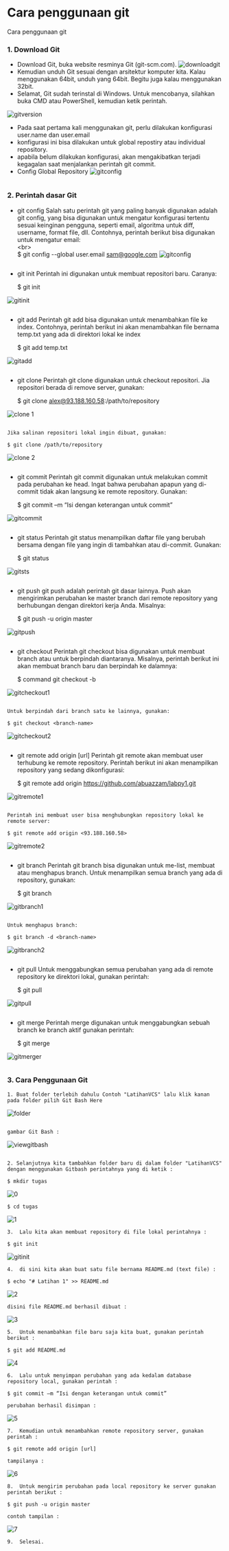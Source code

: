 # Cara penggunaan git
Cara penggunaan git

### 1. Download Git
*   Download Git, buka website resminya Git (git-scm.com).
![downloadgit](https://user-images.githubusercontent.com/79274212/195904905-ad5c7f21-b92b-4416-acb0-f5d657e5842d.png)
*   Kemudian unduh Git sesuai dengan arsitektur komputer kita. Kalau
    menggunakan 64bit, unduh yang 64bit. Begitu juga kalau menggunakan 32bit.
*   Selamat, Git sudah terinstal di Windows. Untuk mencobanya, silahkan
    buka CMD atau PowerShell, kemudian ketik perintah.

![gitversion](https://user-images.githubusercontent.com/79274212/195978591-bc684e7f-d79b-447b-b1a6-f5a8c6a56534.png)
<img scr="tugas/images/gitversion.png">

*   Pada saat pertama kali menggunakan git, perlu dilakukan konfigurasi user.name dan user.email 
*   konfigurasi ini bisa dilakukan untuk global repostiry atau individual repository.
*   apabila belum dilakukan konfigurasi, akan mengakibatkan terjadi kegagalan 
    saat menjalankan perintah git commit.
*   Config Global Repository
![gitconfig](https://user-images.githubusercontent.com/79274212/195976229-67b98caf-7514-4a09-983e-5c2092c79db5.png)
<img scr="tugas/images/gitconfig.png">

### 2. Perintah dasar Git

* git config
    Salah satu perintah git yang paling banyak digunakan adalah git config, yang bisa digunakan untuk mengatur konfigurasi tertentu sesuai keinginan pengguna, seperti email, algoritma untuk diff, username, format file, dll. Contohnya, perintah berikut bisa digunakan untuk mengatur email:
</br><br\>   
    $ git config --global user.email sam@google.com
![gitconfig](https://user-images.githubusercontent.com/79274212/195976229-67b98caf-7514-4a09-983e-5c2092c79db5.png)

<img scr="tugas/images/gitconfig.png">


* git init
    Perintah ini digunakan untuk membuat repositori baru. Caranya:
    
    $ git init

![gitinit](https://user-images.githubusercontent.com/79274212/195976332-3ba657c9-cf14-49ee-abc0-5b8192584e7a.PNG)

<img scr="tugas/images/gitinit.png">


* git add
    Perintah git add bisa digunakan untuk menambahkan file ke index. Contohnya, perintah berikut ini akan menambahkan file bernama temp.txt yang ada di direktori lokal ke index

    $ git add temp.txt

![gitadd](https://user-images.githubusercontent.com/79274212/195976324-521c3afa-b8cc-4fb4-85ca-bbbddd6584c1.PNG)

<img scr="tugas/images/gitadd.png">

* git clone
    Perintah git clone digunakan untuk checkout repositori. Jia repositori berada di remove server, gunakan:
    
    $ git clone alex@93.188.160.58:/path/to/repository

![clone 1](https://user-images.githubusercontent.com/79274212/195976319-3b4fff6f-bc01-4724-9371-4ecd0b5c14aa.PNG)

<img scr="tugas/images/clone 1.png">

    Jika salinan repositori lokal ingin dibuat, gunakan:

    $ git clone /path/to/repository

![clone 2](https://user-images.githubusercontent.com/79274212/195976320-e78c6b33-0651-4dfe-a0d3-03de9325b8b9.PNG)

<img scr="tugas/images/clone 2.png">

* git commit
    Perintah git commit digunakan untuk melakukan commit pada perubahan ke head. Ingat bahwa perubahan apapun yang di-commit tidak akan langsung ke remote repository. Gunakan:

    $ git commit –m “Isi dengan keterangan untuk commit”

![gitcommit](https://user-images.githubusercontent.com/79274212/195976330-14879088-0496-4e70-ad82-a892f72a8909.PNG)

<img scr="tugas/images/gitcommit.png">

* git status
    Perintah git status menampilkan daftar file yang berubah bersama dengan file yang ingin di tambahkan atau di-commit. Gunakan:

    $ git status

![gitsts](https://user-images.githubusercontent.com/79274212/195976295-443a0ede-ba38-4367-b7b5-2cfd0b7804a0.PNG)

<img scr="tugas/images/gitsts.png">

* git push
    git push adalah perintah git dasar lainnya. Push akan mengirimkan perubahan ke master branch dari remote repository yang berhubungan dengan direktori kerja Anda. Misalnya:  

    $ git push -u origin master

![gitpush](https://user-images.githubusercontent.com/79274212/195976336-e3128838-6106-46b1-9bf9-927dae0e6ee7.PNG)

<img scr="tugas/images/gitpush.png">

* git checkout
    Perintah git checkout bisa digunakan untuk membuat branch atau untuk berpindah diantaranya. Misalnya, perintah berikut ini akan membuat branch baru dan berpindah ke dalamnya:

    $ command git checkout -b <nama-branch>

![gitcheckout1](https://user-images.githubusercontent.com/79274212/195976328-792ca02b-f83b-4ae4-8986-1d09c100cf79.PNG)

<img scr="tugas/images/gitcheckout1.png">

    Untuk berpindah dari branch satu ke lainnya, gunakan:

    $ git checkout <branch-name>

![gitcheckout2](https://user-images.githubusercontent.com/79274212/195976329-f3dbd636-4212-43e0-bf19-244fa07bf8b1.PNG)

<img scr="tugas/images/gitcheckout2.png">

* git remote add origin [url]
    Perintah git remote akan membuat user terhubung ke remote repository. Perintah berikut ini akan menampilkan repository yang sedang dikonfigurasi:  
    
    $ git remote add origin https://github.com/abuazzam/labpy1.git

![gitremote1](https://user-images.githubusercontent.com/79274212/195976338-d2cad2ae-b0d6-46db-8048-cc489aed3c8d.PNG)

<img scr="tugas/images/gitremote1.png">

    Perintah ini membuat user bisa menghubungkan repository lokal ke remote server:   

    $ git remote add origin <93.188.160.58>

![gitremote2](https://user-images.githubusercontent.com/79274212/195976294-ea8664a8-c347-439f-8686-e0dbc0d95d69.PNG)

<img scr="tugas/images/gitremote2.png">

* git branch
    Perintah git branch bisa digunakan untuk me-list, membuat atau menghapus branch. Untuk menampilkan semua branch yang ada di repository, gunakan:

    $ git branch

![gitbranch1](https://user-images.githubusercontent.com/79274212/195976326-03c33a8c-e133-49aa-927f-6b2bb64bdaca.PNG)

<img scr="tugas/images/gitbranch1.png">

    Untuk menghapus branch:

    $ git branch -d <branch-name>

![gitbranch2](https://user-images.githubusercontent.com/79274212/195976327-e333933a-848e-460d-96b3-9ba59ef0efd0.PNG)

<img scr="tugas/images/gitbranch2.png">

* git pull
    Untuk menggabungkan semua perubahan yang ada di remote repository ke direktori lokal, gunakan perintah:

    $ git pull

![gitpull](https://user-images.githubusercontent.com/79274212/195976335-4d047d52-67e4-4203-ae54-8c9aa0a1b228.PNG)

<img scr="tugas/images/gitpull.png">

* git merge
    Perintah merge digunakan untuk menggabungkan sebuah branch ke branch aktif gunakan perintah:

    $ git merge <nama-branch>

![gitmerger](https://user-images.githubusercontent.com/79274212/195976333-629f7b3d-69e5-4f38-8dc2-9a205142def6.PNG)

<img scr="tugas/images/gitmerger.png">

### 3. Cara Penggunaan Git  

    1. Buat folder terlebih dahulu Contoh "LatihanVCS" lalu klik kanan pada folder pilih Git Bash Here

![folder](https://user-images.githubusercontent.com/79274212/195976322-39551ed8-70f9-431e-973e-813d5d5e9674.png)

<img scr="tugas/images/folder.png">

    gambar Git Bash :
![viewgitbash](https://user-images.githubusercontent.com/79274212/195976301-a4181de1-9673-4c52-97df-63d2c291e898.PNG)

<img scr="tugas/images/viewgitbash.png">

    2. Selanjutnya kita tambahkan folder baru di dalam folder "LatihanVCS" dengan menggunakan Gitbash perintahnya yang di ketik :

    $ mkdir tugas

![0](https://user-images.githubusercontent.com/79274212/195976642-13ab5f5b-4aab-4c31-9e57-e4dc3778ae77.PNG)

    $ cd tugas
![1](https://user-images.githubusercontent.com/79274212/195976302-ff61efea-105a-4361-bf98-823fd321175e.PNG)

    3.  Lalu kita akan membuat repository di file lokal perintahnya :

    $ git init
![gitinit](https://user-images.githubusercontent.com/79274212/195976332-3ba657c9-cf14-49ee-abc0-5b8192584e7a.PNG)

    4.  di sini kita akan buat satu file bernama README.md (text file) :

    $ echo "# Latihan 1" >> README.md
![2](https://user-images.githubusercontent.com/79274212/195976303-ffb32703-2994-4ab5-a673-bdeb629e5f92.PNG)

    disini file README.md berhasil dibuat :
![3](https://user-images.githubusercontent.com/79274212/195976304-513bada0-7b65-444a-aebe-be7957c88589.PNG)

    5.  Untuk menambahkan file baru saja kita buat, gunakan perintah berikut :

    $ git add README.md
![4](https://user-images.githubusercontent.com/79274212/195976305-a8a403b8-42cf-4f0f-ba13-8779efccd7d1.PNG)

    6.  Lalu untuk menyimpan perubahan yang ada kedalam database repository local, gunakan perintah :

    $ git commit –m “Isi dengan keterangan untuk commit”

    perubahan berhasil disimpan :
![5](https://user-images.githubusercontent.com/79274212/195976306-e4c7f155-196f-4832-adcd-52e1ce58862c.PNG)

    7.  Kemudian untuk menambahkan remote repository server, gunakan perintah :

    $ git remote add origin [url]

    tampilanya :
![6](https://user-images.githubusercontent.com/79274212/195976307-73ba4692-1bbf-4b37-b042-33ca64b1cffa.PNG)

    8.  Untuk mengirim perubahan pada local repository ke server gunakan perintah berikut :

    $ git push -u origin master

    contoh tampilan :
![7](https://user-images.githubusercontent.com/79274212/195976308-3f91fa6f-8984-43fd-844e-af4f255b453b.PNG)

    9.  Selesai.


